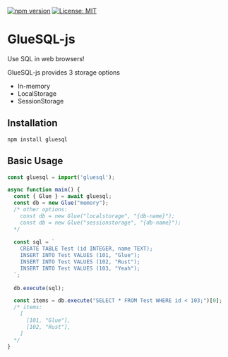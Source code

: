 [![npm version](https://badge.fury.io/js/gluesql.svg)](https://badge.fury.io/js/gluesql)
[![License: MIT](https://img.shields.io/badge/License-MIT-yellow.svg)](https://opensource.org/licenses/MIT)
# GlueSQL-js
Use SQL in web browsers!

GlueSQL-js provides 3 storage options
* In-memory
* LocalStorage
* SessionStorage

## Installation
```
npm install gluesql
```

## Basic Usage
```javascript
const gluesql = import('gluesql');

async function main() {
  const { Glue } = await gluesql;
  const db = new Glue("memory");
  /* other options:
    const db = new Glue("localstorage", "{db-name}");
    const db = new Glue("sessionstorage", "{db-name}");
  */
  
  const sql = `
    CREATE TABLE Test (id INTEGER, name TEXT);
    INSERT INTO Test VALUES (101, "Glue");
    INSERT INTO Test VALUES (102, "Rust");
    INSERT INTO Test VALUES (103, "Yeah");
  `;
  
  db.execute(sql);

  const items = db.execute("SELECT * FROM Test WHERE id < 103;")[0];
  /* items:
    [
      [101, "Glue"],
      [102, "Rust"],
    ] 
  */
}
```
